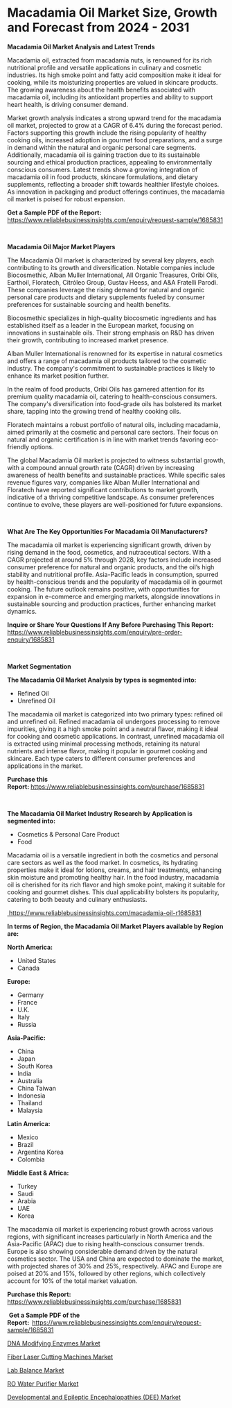 <p><h1>Macadamia Oil Market Size, Growth and Forecast from 2024 - 2031</h1></p><p><strong>Macadamia Oil Market Analysis and Latest Trends</strong></p>
<p><p>Macadamia oil, extracted from macadamia nuts, is renowned for its rich nutritional profile and versatile applications in culinary and cosmetic industries. Its high smoke point and fatty acid composition make it ideal for cooking, while its moisturizing properties are valued in skincare products. The growing awareness about the health benefits associated with macadamia oil, including its antioxidant properties and ability to support heart health, is driving consumer demand.</p><p>Market growth analysis indicates a strong upward trend for the macadamia oil market, projected to grow at a CAGR of 6.4% during the forecast period. Factors supporting this growth include the rising popularity of healthy cooking oils, increased adoption in gourmet food preparations, and a surge in demand within the natural and organic personal care segments. Additionally, macadamia oil is gaining traction due to its sustainable sourcing and ethical production practices, appealing to environmentally conscious consumers. Latest trends show a growing integration of macadamia oil in food products, skincare formulations, and dietary supplements, reflecting a broader shift towards healthier lifestyle choices. As innovation in packaging and product offerings continues, the macadamia oil market is poised for robust expansion.</p></p>
<p><strong>Get a Sample PDF of the Report:&nbsp;</strong> <a href="https://www.reliablebusinessinsights.com/enquiry/request-sample/1685831?utm_campaign=1119&utm_medium=2&utm_source=Github&utm_content=ia&utm_term=17122024&utm_id=macadamia-oil">https://www.reliablebusinessinsights.com/enquiry/request-sample/1685831</a></p>
<p>&nbsp;</p>
<p><strong>Macadamia Oil Major Market Players</strong></p>
<p><p>The Macadamia Oil market is characterized by several key players, each contributing to its growth and diversification. Notable companies include Biocosmethic, Alban Muller International, All Organic Treasures, Oribi Oils, Earthoil, Floratech, Citróleo Group, Gustav Heess, and A&A Fratelli Parodi. These companies leverage the rising demand for natural and organic personal care products and dietary supplements fueled by consumer preferences for sustainable sourcing and health benefits.</p><p>Biocosmethic specializes in high-quality biocosmetic ingredients and has established itself as a leader in the European market, focusing on innovations in sustainable oils. Their strong emphasis on R&D has driven their growth, contributing to increased market presence.</p><p>Alban Muller International is renowned for its expertise in natural cosmetics and offers a range of macadamia oil products tailored to the cosmetic industry. The company's commitment to sustainable practices is likely to enhance its market position further.</p><p>In the realm of food products, Oribi Oils has garnered attention for its premium quality macadamia oil, catering to health-conscious consumers. The company's diversification into food-grade oils has bolstered its market share, tapping into the growing trend of healthy cooking oils.</p><p>Floratech maintains a robust portfolio of natural oils, including macadamia, aimed primarily at the cosmetic and personal care sectors. Their focus on natural and organic certification is in line with market trends favoring eco-friendly options.</p><p>The global Macadamia Oil market is projected to witness substantial growth, with a compound annual growth rate (CAGR) driven by increasing awareness of health benefits and sustainable practices. While specific sales revenue figures vary, companies like Alban Muller International and Floratech have reported significant contributions to market growth, indicative of a thriving competitive landscape. As consumer preferences continue to evolve, these players are well-positioned for future expansions.</p></p>
<p>&nbsp;</p>
<p><strong>What Are The Key Opportunities For Macadamia Oil Manufacturers?</strong></p>
<p><p>The macadamia oil market is experiencing significant growth, driven by rising demand in the food, cosmetics, and nutraceutical sectors. With a CAGR projected at around 5% through 2028, key factors include increased consumer preference for natural and organic products, and the oil’s high stability and nutritional profile. Asia-Pacific leads in consumption, spurred by health-conscious trends and the popularity of macadamia oil in gourmet cooking. The future outlook remains positive, with opportunities for expansion in e-commerce and emerging markets, alongside innovations in sustainable sourcing and production practices, further enhancing market dynamics.</p></p>
<p><strong>Inquire or Share Your Questions If Any Before Purchasing This Report:</strong> <a href="https://www.reliablebusinessinsights.com/enquiry/pre-order-enquiry/1685831?utm_campaign=1119&utm_medium=2&utm_source=Github&utm_content=ia&utm_term=17122024&utm_id=macadamia-oil">https://www.reliablebusinessinsights.com/enquiry/pre-order-enquiry/1685831</a></p>
<p>&nbsp;</p>
<p><strong>Market Segmentation</strong></p>
<p><strong>The Macadamia Oil Market Analysis by types is segmented into:</strong></p>
<p><ul><li>Refined Oil</li><li>Unrefined Oil</li></ul></p>
<p><p>The macadamia oil market is categorized into two primary types: refined oil and unrefined oil. Refined macadamia oil undergoes processing to remove impurities, giving it a high smoke point and a neutral flavor, making it ideal for cooking and cosmetic applications. In contrast, unrefined macadamia oil is extracted using minimal processing methods, retaining its natural nutrients and intense flavor, making it popular in gourmet cooking and skincare. Each type caters to different consumer preferences and applications in the market.</p></p>
<p><strong>Purchase this Report:&nbsp;</strong><a href="https://www.reliablebusinessinsights.com/purchase/1685831?utm_campaign=1119&utm_medium=2&utm_source=Github&utm_content=ia&utm_term=17122024&utm_id=macadamia-oil">https://www.reliablebusinessinsights.com/purchase/1685831</a></p>
<p>&nbsp;</p>
<p><strong>The Macadamia Oil Market Industry Research by Application is segmented into:</strong></p>
<p><ul><li>Cosmetics & Personal Care Product</li><li>Food</li></ul></p>
<p><p>Macadamia oil is a versatile ingredient in both the cosmetics and personal care sectors as well as the food market. In cosmetics, its hydrating properties make it ideal for lotions, creams, and hair treatments, enhancing skin moisture and promoting healthy hair. In the food industry, macadamia oil is cherished for its rich flavor and high smoke point, making it suitable for cooking and gourmet dishes. This dual applicability bolsters its popularity, catering to both beauty and culinary enthusiasts.</p></p>
<p><a href="https://www.reliablebusinessinsights.com/macadamia-oil-r1685831?utm_campaign=1119&utm_medium=2&utm_source=Github&utm_content=ia&utm_term=17122024&utm_id=macadamia-oil">&nbsp;https://www.reliablebusinessinsights.com/macadamia-oil-r1685831</a></p>
<p><strong>In terms of Region, the Macadamia Oil Market Players available by Region are:</strong></p>
<p>
    <p> <strong> North America: </strong>
        <ul>
            <li>United States</li>
            <li>Canada</li>
        </ul>
        </p> 
    <p> <strong> Europe: </strong>
        <ul>
            <li>Germany</li>
            <li>France</li>
            <li>U.K.</li>
            <li>Italy</li>
            <li>Russia</li>
        </ul>
        </p> 
    <p> <strong> Asia-Pacific: </strong>
        <ul>
            <li>China</li>
            <li>Japan</li>
            <li>South Korea</li>
            <li>India</li>
            <li>Australia</li>
            <li>China Taiwan</li>
            <li>Indonesia</li>
            <li>Thailand</li>
            <li>Malaysia</li>
        </ul>
        </p> 
    <p> <strong> Latin America: </strong>
        <ul>
            <li>Mexico</li>
            <li>Brazil</li>
            <li>Argentina Korea</li>
            <li>Colombia</li>
        </ul>
        </p> 
    <p> <strong> Middle East & Africa: </strong>
        <ul>
            <li>Turkey</li>
            <li>Saudi</li>
            <li>Arabia</li>
            <li>UAE</li>
            <li>Korea</li>
        </ul>
    </p>
    </p>
<p><p>The macadamia oil market is experiencing robust growth across various regions, with significant increases particularly in North America and the Asia-Pacific (APAC) due to rising health-conscious consumer trends. Europe is also showing considerable demand driven by the natural cosmetics sector. The USA and China are expected to dominate the market, with projected shares of 30% and 25%, respectively. APAC and Europe are poised at 20% and 15%, followed by other regions, which collectively account for 10% of the total market valuation.</p></p>
<p><strong>Purchase this Report: </strong><a href="https://www.reliablebusinessinsights.com/purchase/1685831?utm_campaign=1119&utm_medium=2&utm_source=Github&utm_content=ia&utm_term=17122024&utm_id=macadamia-oil">https://www.reliablebusinessinsights.com/purchase/1685831</a></p>
<p>&nbsp;<strong>Get a Sample PDF of the Report:&nbsp;&nbsp;</strong><a href="https://www.reliablebusinessinsights.com/enquiry/request-sample/1685831?utm_campaign=1119&utm_medium=2&utm_source=Github&utm_content=ia&utm_term=17122024&utm_id=macadamia-oil">https://www.reliablebusinessinsights.com/enquiry/request-sample/1685831</a></p>
<p><strong></strong></p>
<p><p><a href="https://github.com/JakirUddin651/Market-Research-Report-List-1/blob/main/dna-modifying-enzymes-market.md?utm_campaign=1119&utm_medium=2&utm_source=Github&utm_content=ia&utm_term=17122024&utm_id=macadamia-oil">DNA Modifying Enzymes Market</a></p><p><a href="https://www.linkedin.com/pulse/fiber-laser-cutting-machines-market-size-growth-drivers-global-ve2lf?utm_campaign=1119&utm_medium=2&utm_source=Github&utm_content=ia&utm_term=17122024&utm_id=macadamia-oil">Fiber Laser Cutting Machines Market</a></p><p><a href="https://www.linkedin.com/pulse/whats-propelling-lab-balance-markets-growth-52-cagr-key-insights-qhpif?utm_campaign=1119&utm_medium=2&utm_source=Github&utm_content=ia&utm_term=17122024&utm_id=macadamia-oil">Lab Balance Market</a></p><p><a href="https://www.linkedin.com/pulse/ro-water-purifier-market-analysis-report-comprehensive-data-971bf?utm_campaign=1119&utm_medium=2&utm_source=Github&utm_content=ia&utm_term=17122024&utm_id=macadamia-oil">RO Water Purifier Market</a></p><p><a href="https://github.com/gerdabatiskzv9/Market-Research-Report-List-1/blob/main/developmental-and-epileptic-encephalopathies-dee-market.md?utm_campaign=1119&utm_medium=2&utm_source=Github&utm_content=ia&utm_term=17122024&utm_id=macadamia-oil">Developmental and Epileptic Encephalopathies (DEE) Market</a></p></p>